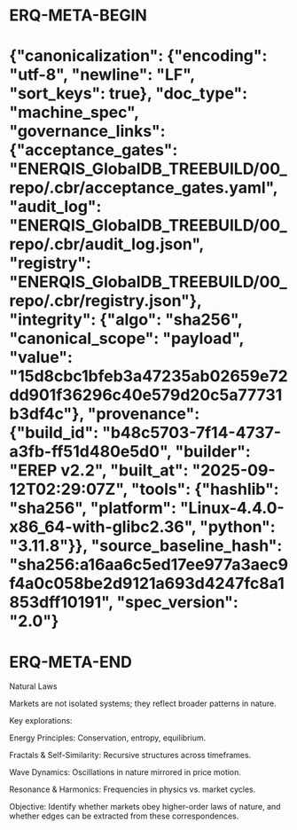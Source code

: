 # ERQ-META-BEGIN
# {"canonicalization": {"encoding": "utf-8", "newline": "LF", "sort_keys": true}, "doc_type": "machine_spec", "governance_links": {"acceptance_gates": "ENERQIS_GlobalDB_TREEBUILD/00_repo/.cbr/acceptance_gates.yaml", "audit_log": "ENERQIS_GlobalDB_TREEBUILD/00_repo/.cbr/audit_log.json", "registry": "ENERQIS_GlobalDB_TREEBUILD/00_repo/.cbr/registry.json"}, "integrity": {"algo": "sha256", "canonical_scope": "payload", "value": "15d8cbc1bfeb3a47235ab02659e72dd901f36296c40e579d20c5a77731b3df4c"}, "provenance": {"build_id": "b48c5703-7f14-4737-a3fb-ff51d480e5d0", "builder": "EREP v2.2", "built_at": "2025-09-12T02:29:07Z", "tools": {"hashlib": "sha256", "platform": "Linux-4.4.0-x86_64-with-glibc2.36", "python": "3.11.8"}}, "source_baseline_hash": "sha256:a16aa6c5ed17ee977a3aec9f4a0c058be2d9121a693d4247fc8a1853dff10191", "spec_version": "2.0"}
# ERQ-META-END
Natural Laws

Markets are not isolated systems; they reflect broader patterns in nature.

Key explorations:

Energy Principles: Conservation, entropy, equilibrium.

Fractals & Self-Similarity: Recursive structures across timeframes.

Wave Dynamics: Oscillations in nature mirrored in price motion.

Resonance & Harmonics: Frequencies in physics vs. market cycles.

Objective: Identify whether markets obey higher-order laws of nature, and whether edges can be extracted from these correspondences.